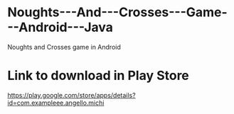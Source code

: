 # Noughts---And---Crosses---Game---Android---Java
Noughts and Crosses game in Android

# Link to download in Play Store
https://play.google.com/store/apps/details?id=com.exampleee.angello.michi
